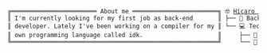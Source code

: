 <!DOCTYPE html>
<head>
<meta charset="UTF-8">
<style>

body {
    color: #000000;
    background-color: #ffffff;
}
</style>
</head>
<html>
<body>
    <code>
        <pre style="font-family:Menlo,'DejaVu Sans Mono',consolas,'Courier New',monospace">╔════════════════════════ About me ════════════════════════╗ 🤓 <a class="r1" href="websiteportfolio13.herokuapp.com">Hícaro Dânrlley</a>       
║ I&#x27;m currently looking for my first job as back-end       ║ <span class="r1">├── </span>🔧 Back-end developer
║ developer. Lately I&#x27;ve been working on a compiler for my ║ <span class="r1">└── </span>💻 Technologies      
║ own programming language called idk.                     ║ <span class="r1">    ├── </span>🐍 Python        
╚══════════════════════════════════════════════════════════╝ <span class="r1">    └── </span>🦀 Rust          
</pre>
    </code>
</body>
</html>
